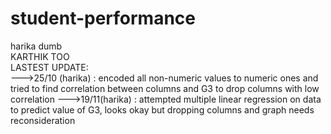 # student-performance
harika dumb <br>
KARTHIK TOO <br>
LASTEST UPDATE: <br>
--->25/10 (harika) : encoded all non-numeric values to numeric ones and tried to find correlation between columns and G3 to drop columns with low correlation
--->19/11(harika) : attempted multiple linear regression on data to predict value of G3, looks okay but dropping columns and graph needs reconsideration 
